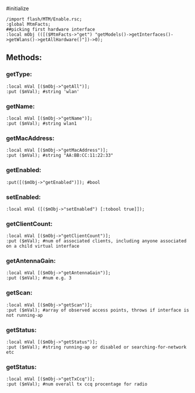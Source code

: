 #initialize

```
/import flash/MTM/Enable.rsc;
:global MtmFacts;
##picking first hardware interface
:local mObj (([($MtmFacts->"get") "getModels()->getInterfaces()->getWlans()->getAllHardware()"])->0);
```

## Methods:

### getType:

```
:local mVal [($mObj->"getAll")];
:put ($mVal); #string 'wlan'
```

### getName:

```
:local mVal [($mObj->"getName")];
:put ($mVal); #string wlan1
```

### getMacAddress:

```
:local mVal [($mObj->"getMacAddress")];
:put ($mVal); #string "AA:BB:CC:11:22:33"
```

### getEnabled:

```
:put([($mObj->"getEnabled")]); #bool
```

### setEnabled:

```
:local mVal ([($mObj->"setEnabled") [:tobool true]]);
```

### getClientCount:

```
:local mVal [($mObj->"getClientCount")];
:put ($mVal); #num of associated clients, including anyone associated on a child virtual interface
```

### getAntennaGain:

```
:local mVal [($mObj->"getAntennaGain")];
:put ($mVal); #num e.g. 3
```

### getScan:

```
:local mVal [($mObj->"getScan")];
:put ($mVal); #array of observed access points, throws if interface is not running-ap
```

### getStatus:

```
:local mVal [($mObj->"getStatus")];
:put ($mVal); #string running-ap or disabled or searching-for-network etc
```

### getStatus:

```
:local mVal [($mObj->"getTxCcq")];
:put ($mVal); #num overall tx ccq procentage for radio
```
